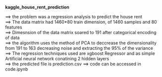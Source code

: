 **kaggle_house_rent_prediction**

==> the problem was a regression analysis to predict the house rent<br/>
==> The data matrix had 1460*80 train dimension, of 1460 samples and 80 features<br/>
==> Dimesnsion of the data matrix soared to 191 after categorical encoding of data<br/>
==> the algorithm uses the method of PCA to deccrease the dimensionality from 191 to 163 decreasing noise and extracting the 95% of the variance <br/>
==> The regression techniques used are xgboost Regressor and as simple Artificial neural network conatining 2 hidden layers<br />
==> the predicted file is prediction.csv
==> code can be accessed in code.ipynb 

